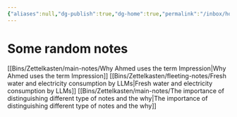 ```yaml
---
{"aliases":null,"dg-publish":true,"dg-home":true,"permalink":"/inbox/home-note-my-blog/","tags":["gardenEntry"],"dgPassFrontmatter":true,"noteIcon":"","created":"2025-07-07T21:29:15.482+02:00","updated":"2025-07-10T21:01:05.094+02:00"}
---
```



# Some random notes

[[Bins/Zettelkasten/main-notes/Why Ahmed uses the term Impression\|Why Ahmed uses the term Impression]]
[[Bins/Zettelkasten/fleeting-notes/Fresh water and electricity consumption by LLMs\|Fresh water and electricity consumption by LLMs]]
[[Bins/Zettelkasten/main-notes/The importance of distinguishing different type of notes and the why\|The importance of distinguishing different type of notes and the why]]
